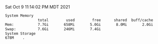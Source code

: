 Sat Oct  9 11:14:02 PM MDT 2021
```bash
System Memory
               total        used        free      shared  buff/cache   available
Mem:           7.7Gi       658Mi       5.0Gi       8.0Mi       2.0Gi       6.7Gi
Swap:          7.6Gi       246Mi       7.4Gi
System Storage
678M	.
```
```bash
